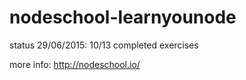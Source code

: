 # nodeschool-learnyounode

status 29/06/2015: 10/13 completed exercises

more info: http://nodeschool.io/
